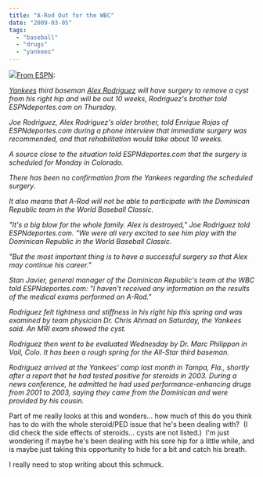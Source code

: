 ```yaml
---
title: "A-Rod Out for the WBC"
date: "2009-03-05"
tags:
  - "baseball"
  - "drugs"
  - "yankees"
---
```


[![](images/t1_alex_rodriguez.jpg)From ESPN](http://sports.espn.go.com/mlb/news/story?id=3954457):

[_Yankees_](http://sports.espn.go.com/mlb/clubhouse?team=nyy) _third baseman_ [_Alex Rodriguez_](http://sports.espn.go.com/mlb/players/profile?playerId=3115) _will have surgery to remove a cyst from his right hip and will be out 10 weeks, Rodriguez's brother told ESPNdeportes.com on Thursday._

_Joe Rodriguez, Alex Rodriguez's older brother, told Enrique Rojas of ESPNdeportes.com during a phone interview that immediate surgery was recommended, and that rehabilitation would take about 10 weeks._

_A source close to the situation told ESPNdeportes.com that the surgery is scheduled for Monday in Colorado._

_There has been no confirmation from the Yankees regarding the scheduled surgery._

_It also means that A-Rod will not be able to participate with the Dominican Republic team in the World Baseball Classic._

_"It's a big blow for the whole family. Alex is destroyed," Joe Rodriguez told ESPNdeportes.com. "We were all very excited to see him play with the Dominican Republic in the World Baseball Classic._

_"But the most important thing is to have a successful surgery so that Alex may continue his career."_

_Stan Javier, general manager of the Dominican Republic's team at the WBC told ESPNdeportes.com: "I haven't received any information on the results of the medical exams performed on A-Rod."_

_Rodriguez felt tightness and stiffness in his right hip this spring and was examined by team physician Dr. Chris Ahmad on Saturday, the Yankees said. An MRI exam showed the cyst._

_Rodriguez then went to be evaluated Wednesday by Dr. Marc Philippon in Vail, Colo. It has been a rough spring for the All-Star third baseman._

_Rodriguez arrived at the Yankees' camp last month in Tampa, Fla., shortly after a report that he had tested positive for steroids in 2003. During a news conference, he admitted he had used performance-enhancing drugs from 2001 to 2003, saying they came from the Dominican and were provided by his cousin._

Part of me really looks at this and wonders... how much of this do you think has to do with the whole steroid/PED issue that he's been dealing with?  (I did check the side effects of steroids... cysts are not listed.)  I'm just wondering if maybe he's been dealing with his sore hip for a little while, and is maybe just taking this opportunity to hide for a bit and catch his breath.

I really need to stop writing about this schmuck.
